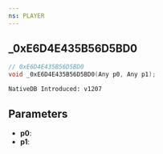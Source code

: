 ```yaml
---
ns: PLAYER
---
```

## _0xE6D4E435B56D5BD0

```c
// 0xE6D4E435B56D5BD0
void _0xE6D4E435B56D5BD0(Any p0, Any p1);
```

```
NativeDB Introduced: v1207
```

## Parameters
* **p0**:
* **p1**:
